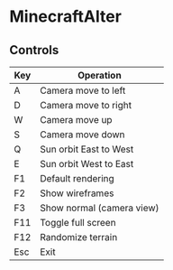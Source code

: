 # MinecraftAlter

## Controls
| Key | Operation |
| --- | --- |
| A | Camera move to left |
| D | Camera move to right |
| W | Camera move up |
| S | Camera move down |
| Q | Sun orbit East to West |
| E | Sun orbit West to East |
| F1 | Default rendering |
| F2 | Show wireframes |
| F3 | Show normal (camera view) |
| F11 | Toggle full screen |
| F12 | Randomize terrain |
| Esc | Exit |
